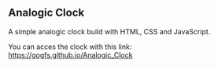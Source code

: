 ## Analogic Clock

A simple analogic clock build with HTML, CSS and JavaScript. 

You can acces the clock with this link: https://gogfs.github.io/Analogic_Clock
